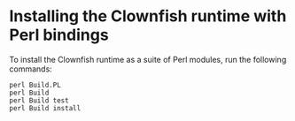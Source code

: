 Installing the Clownfish runtime with Perl bindings
===================================================

To install the Clownfish runtime as a suite of Perl modules, run the following
commands:

    perl Build.PL
    perl Build
    perl Build test
    perl Build install

